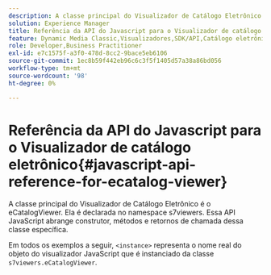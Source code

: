 ```yaml
---
description: A classe principal do Visualizador de Catálogo Eletrônico é o eCatalogViewer. Ela é declarada no namespace s7viewers. Essa API JavaScript abrange construtor, métodos e retornos de chamada dessa classe específica.
solution: Experience Manager
title: Referência da API do Javascript para o Visualizador de catálogo eletrônico
feature: Dynamic Media Classic,Visualizadores,SDK/API,Catálogo eletrônico
role: Developer,Business Practitioner
exl-id: e7c1575f-a3f0-478d-8cc2-9bace5eb6106
source-git-commit: 1ec8b59f442eb96c6c3f5f1405d57a38a86bd056
workflow-type: tm+mt
source-wordcount: '98'
ht-degree: 0%

---
```


# Referência da API do Javascript para o Visualizador de catálogo eletrônico{#javascript-api-reference-for-ecatalog-viewer}

A classe principal do Visualizador de Catálogo Eletrônico é o eCatalogViewer. Ela é declarada no namespace s7viewers. Essa API JavaScript abrange construtor, métodos e retornos de chamada dessa classe específica.

Em todos os exemplos a seguir, `<instance>` representa o nome real do objeto do visualizador JavaScript que é instanciado da classe `s7viewers.eCatalogViewer`.
